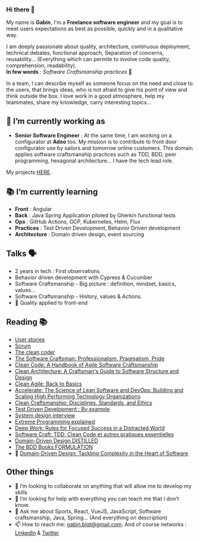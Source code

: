 ### Hi there 👋

My name is **Gabin**, I'm a **Freelance software engineer** and my goal is to meet users expectations as best as possible, quickly and in a qualitative way.  

I am deeply passionate about quality, architecture, continuous deployment, technical debates, functional approach, Separation of concerns, reusability... (Everything which can permite to involve code quality, comprehension, readability).  
**In few words** : *Software Craftsmanship practices* 🙂

In a team, I can describe myself as someone focus on the need and close to the users, that brings ideas, who is not afraid to give his point of view and think outside the box. I love work in a good atmosphere, help my teammates, share my knowledge, carry interesting topics...

## 🔭 I’m currently working as

- **Senior Software Engineer** : At the same time, I am working on a configurator at **Adeo** too. My mission is to contribute to front door configurator use by sailors and tomorrow online customers. This domain applies software craftsmanship practices such as TDD, BDD, peer programming, hexagonal architecture... I have the tech lead role.

My projects [HERE](https://github.com/gabbloquet/gabbloquet/blob/master/projects.md).

## 📚 I’m currently learning

- **Front** : Angular
- **Back** : Java Spring Application piloted by Gherkin functional tests
- **Ops** : GitHub Actions, GCP, Kubernetes, Helm, Flux
- **Practices** : Test Driven Development, Behavior Driven development
- **Architecture** : Domain driven design, event sourcing

## Talks 🗣

 - 2 years in tech : First observations
 - Behavior driven development with Cypress & Cucumber
 - Software Craftsmanship - Big picture : definition, mindset, basics, values…
 - Software Craftsmanship - History, values & Actions.
 - 🚧 Quality applied to front-end

## Reading 📚

- [User stories](https://www.youtube.com/watch?v=iu1j9JTXAh4)
- [Scrum](https://www.youtube.com/watch?v=96cIbpiMSb0)
- [The clean coder](https://www.amazon.fr/Clean-Coder-Conduct-Professional-Programmers/dp/0137081073)
- [The Software Craftsman: Professionalism, Pragmatism, Pride](https://www.amazon.fr/Software-Craftsman-Professionalism-Pragmatism-Pride/dp/0134052501)
- [Clean Code: A Handbook of Agile Software Craftsmanship](https://www.amazon.fr/Clean-Code-Handbook-Software-Craftsmanship/dp/0132350882) 
- [Clean Architecture: A Craftsman's Guide to Software Structure and Design](https://www.amazon.fr/Clean-Architecture-Craftsmans-Software-Structure/dp/0134494164)
- [Clean Agile: Back to Basics](https://www.amazon.com/Clean-Agile-Basics-Robert-Martin/dp/0135781868)
- [Accelerate: The Science of Lean Software and DevOps: Building and Scaling High Performing Technology Organizations](https://www.google.fr/books/edition/Accelerate/Kax-DwAAQBAJ?hl=en&gbpv=1&printsec=frontcover)
- [Clean Craftsmanship: Disciplines, Standards, and Ethics](https://www.amazon.com/Clean-Craftsmanship-Disciplines-Standards-Ethics/dp/013691571X)
- [Test Driven Development : By example](https://www.amazon.fr/Test-Driven-Development-Kent-Beck/dp/0321146530)
- [System design interview](https://images-na.ssl-images-amazon.com/images/I/51xUZItrHJL.jpg)
- [Extreme Programming explained](https://images-eu.ssl-images-amazon.com/images/I/51iupjtHU%2BL._SY445_SX342_QL70_ML2_.jpg)
- [Deep Work: Rules for Focused Success in a Distracted World](https://www.google.fr/books/edition/Deep_work_retrouver_la_concentration_dan/hU43DwAAQBAJ)
- [Software Craft: TDD, Clean Code et autres pratiques essentielles](https://www.google.fr/books/edition/Software_craft/BiNsEAAAQBAJ)
- [Domain-Driven Design DISTILLED](https://www.google.fr/books/edition/Domain_Driven_Design_Distilled/k9zIDAAAQBAJ)
- [The BDD Books FORMULATION](https://bddbooks.com/)
- 🚧 [Domain-Driven Design: Tackling Complexity in the Heart of Software](https://www.amazon.fr/Domain-Driven-Design-Tackling-Complexity-Software/dp/0321125215)

## Other things

- 👯 I’m looking to collaborate on anything that will allow me to develop my skills
- 🤔 I’m looking for help with everything you can teach me that I don't know.
- 💬 Ask me about Sports, React, VueJS, JavaScript, Software craftsmanship, Java, Spring... (And everything on description)
- 📫 How to reach me: gabin.blqt@gmail.com. And of course networks : [LinkedIn](https://www.linkedin.com/in/gabin-bloquet-65071a145/) & [Twitter](https://twitter.com/BloquetGabin)
